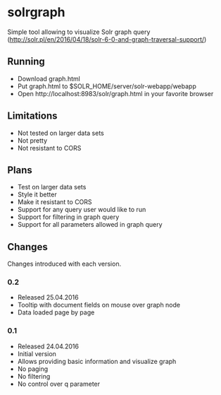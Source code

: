 # solrgraph
Simple tool allowing to visualize Solr graph query (http://solr.pl/en/2016/04/18/solr-6-0-and-graph-traversal-support/)

## Running
* Download graph.html
* Put graph.html to $SOLR_HOME/server/solr-webapp/webapp
* Open http://localhost:8983/solr/graph.html in your favorite browser

## Limitations
* Not tested on larger data sets
* Not pretty
* Not resistant to CORS

## Plans
* Test on larger data sets
* Style it better
* Make it resistant to CORS
* Support for any query user would like to run
* Support for filtering in graph query
* Support for all parameters allowed in graph query

## Changes
Changes introduced with each version.

### 0.2
* Released 25.04.2016
* Tooltip with document fields on mouse over graph node
* Data loaded page by page

### 0.1
* Released 24.04.2016
* Initial version
* Allows providing basic information and visualize graph
* No paging
* No filtering
* No control over q parameter
